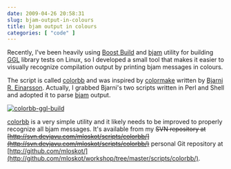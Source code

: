 ```yaml
---
date: 2009-04-26 20:58:31
slug: bjam-output-in-colours
title: bjam output in colours
categories: [ "code" ]
---
```


Recently, I've been heavily using [Boost Build](http://www.boost.org/doc/tools/build/index.html) and [bjam](http://www.boost.org/doc/tools/build/doc/html/jam/usage.html) utility for building [GGL](http://mateusz.loskot.net/?p=399) library tests on Linux, so I developed a small tool that makes it easier to visually recognize compilation output by printing bjam messages in colours.





The script is called [colorbb](http://github.com/mloskot/workshop/tree/master/scripts/colorbb/) and was inspired by [colormake](http://bre.klaki.net/programs/colormake/) written by [Bjarni R. Einarsson](http://bre.klaki.net/). Actually, I grabbed Bjarni's two scripts written in Perl and Shell and adopted it to parse [bjam](http://www.cuil.com/search?q=bjam) output.





[![colorbb-ggl-build](http://farm4.static.flickr.com/3303/3476777817_12d0a53442_m.jpg)](http://www.flickr.com/photos/mloskot/3476777817/)





[colorbb](http://github.com/mloskot/workshop/tree/master/scripts/colorbb/) is a very simple utility and it likely needs to be improved to properly recognize all bjam messages. It's available from my <del>SVN repository at [http://svn.devjavu.com/mloskot/scripts/colorbb/](http://svn.devjavu.com/mloskot/scripts/colorbb/)</del> personal Git repository at [http://github.com/mloskot/](http://github.com/mloskot/workshop/tree/master/scripts/colorbb/).
